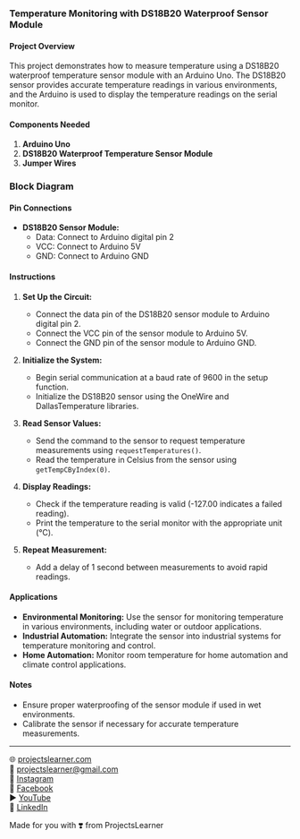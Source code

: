 ### Temperature Monitoring with DS18B20 Waterproof Sensor Module

#### Project Overview

This project demonstrates how to measure temperature using a DS18B20 waterproof temperature sensor module with an Arduino Uno. The DS18B20 sensor provides accurate temperature readings in various environments, and the Arduino is used to display the temperature readings on the serial monitor.

#### Components Needed

1. **Arduino Uno**
2. **DS18B20 Waterproof Temperature Sensor Module**
3. **Jumper Wires**

### Block Diagram



#### Pin Connections

- **DS18B20 Sensor Module:**
  - Data: Connect to Arduino digital pin 2
  - VCC: Connect to Arduino 5V
  - GND: Connect to Arduino GND

#### Instructions

1. **Set Up the Circuit:**
   - Connect the data pin of the DS18B20 sensor module to Arduino digital pin 2.
   - Connect the VCC pin of the sensor module to Arduino 5V.
   - Connect the GND pin of the sensor module to Arduino GND.

2. **Initialize the System:**
   - Begin serial communication at a baud rate of 9600 in the setup function.
   - Initialize the DS18B20 sensor using the OneWire and DallasTemperature libraries.

3. **Read Sensor Values:**
   - Send the command to the sensor to request temperature measurements using `requestTemperatures()`.
   - Read the temperature in Celsius from the sensor using `getTempCByIndex(0)`.

4. **Display Readings:**
   - Check if the temperature reading is valid (-127.00 indicates a failed reading).
   - Print the temperature to the serial monitor with the appropriate unit (°C).

5. **Repeat Measurement:**
   - Add a delay of 1 second between measurements to avoid rapid readings.

#### Applications

- **Environmental Monitoring:** Use the sensor for monitoring temperature in various environments, including water or outdoor applications.
- **Industrial Automation:** Integrate the sensor into industrial systems for temperature monitoring and control.
- **Home Automation:** Monitor room temperature for home automation and climate control applications.

#### Notes

- Ensure proper waterproofing of the sensor module if used in wet environments.
- Calibrate the sensor if necessary for accurate temperature measurements.

---

🌐 [projectslearner.com](https://projectslearner.com)  
📧 [projectslearner@gmail.com](mailto:projectslearner@gmail.com)  
📸 [Instagram](https://www.instagram.com/projectslearner/)  
📘 [Facebook](https://www.facebook.com/projectslearner)  
▶️ [YouTube](https://www.youtube.com/@ProjectsLearner)  
📘 [LinkedIn](https://www.linkedin.com/in/projectslearner)  

Made for you with ❣️ from ProjectsLearner